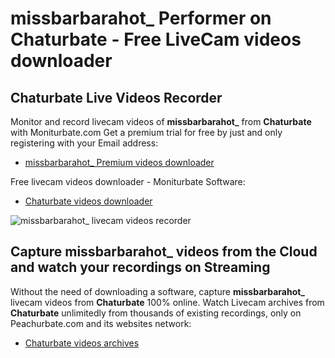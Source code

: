 # missbarbarahot_ Performer on Chaturbate - Free LiveCam videos downloader

## Chaturbate Live Videos Recorder

Monitor and record livecam videos of **missbarbarahot_** from **Chaturbate** with Moniturbate.com
Get a premium trial for free by just and only registering with your Email address:
* [missbarbarahot_ Premium videos downloader](https://moniturbate.com/request-demo-licence-key.html)

Free livecam videos downloader - Moniturbate Software:
* [Chaturbate videos downloader](https://moniturbate.com/moniturbate-download-software.html)

![missbarbarahot_ livecam videos recorder](https://peachurnet.com/templates/moniturbate-software.png)


## Capture missbarbarahot_ videos from the Cloud and watch your recordings on Streaming

Without the need of downloading a software, capture **missbarbarahot_** livecam videos from **Chaturbate** 100% online.
Watch Livecam archives from **Chaturbate** unlimitedly from thousands of existing recordings, only on Peachurbate.com and its websites network:
* [Chaturbate videos archives](https://peachurnet.com/)